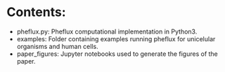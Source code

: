 # Contents:

- pheflux.py: Pheflux computational implementation in Python3.
- examples: Folder containing examples running pheflux for unicelular organisms and human cells.
- paper_figures: Jupyter notebooks used to generate the figures of the paper.
